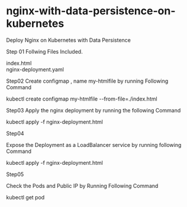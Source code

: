 # nginx-with-data-persistence-on-kubernetes
Deploy Nginx on Kubernetes with Data Persistence 

Step 01
Follwing Files Included.

index.html  
nginx-deployment.yaml 

Step02
Create configmap , name my-htmlfile by running Following Command

kubectl create configmap my-htmlfile --from-file=./index.html

Step03
Apply the nginx deployment by running the following Command

kubectl apply -f nginx-deployment.html

Step04

Expose the Deployment as a LoadBalancer service by running following Command

kubectl apply -f nginx-deployment.html

Step05

Check the Pods and Public IP by Running Following Command

kubectl get pod
